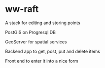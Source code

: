 # ww-raft

A stack for editing and storing points

PostGIS on Progresql DB

GeoServer for spatial services

Backend app to get, post, put and delete items

Front end to enter it into a nice form